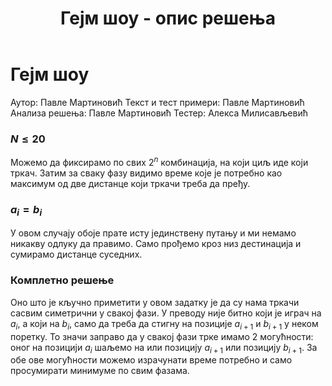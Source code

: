 ﻿---
title: Гејм шоу - опис решења
---

# Гејм шоу

Аутор: Павле Мартиновић
Текст и тест примери: Павле Мартиновић
Анализа решења: Павле Мартиновић
Тестер: Алекса Милисављевић

### $N\leq 20$
Можемо да фиксирамо по свих $2^n$ комбинација, на који циљ иде који тркач. Затим за сваку фазу видимо време које је потребно као максимум од две дистанце који тркачи треба да пређу.
### $a_i=b_i$
У овом случају обоје прате исту јединствену путању и ми немамо никакву одлуку да правимо. Само прођемо кроз низ дестинација и сумирамо дистанце суседних.
### Комплетно решење
Оно што је кључно приметити у овом задатку је да су нама тркачи сасвим симетрични у свакој фази. У преводу није битно који је играч на $a_i$, а који на $b_i$,  само да треба да стигну на позиције $a_{i+1}$ и $b_{i+1}$ у неком поретку. То значи заправо да у свакој фази трке имамо $2$ могућности: оног на позицији $a_i$ шаљемо на или позицију $a_{i+1}$ или позицију $b_{i+1}$. За обе ове могућности можемо израчунати време потребно и само просумирати минимуме по свим фазама.
